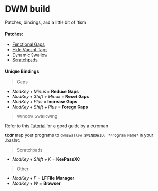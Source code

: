 # DWM build
Patches, bindings, and a little bit of 'tism

#### Patches:
- [Functional Gaps](https://dwm.suckless.org/patches/functionalgaps/)
- [Hide Vacant Tags](https://dwm.suckless.org/patches/hide_vacant_tags/)
- [Dynamic Swallow](https://dwm.suckless.org/patches/dynamicswallow/)
- [Scratchpads](https://dwm.suckless.org/patches/scratchpads/)

#### Unique Bindings
> Gaps

- _ModKey + Minus_ = **Reduce Gaps**
- _ModKey + Shift + Minus_ = **Reset Gaps**
- _ModKey + Plus_ = **Increase Gaps**
- _ModKey + Shift + Plus_ = **Forego Gaps**

> Window Swallowing

Refer to this [Tutorial](https://www.youtube.com/watch?v=iB4aBY0H_oI) for a good guide by a euroman

**tl:dr**
map your programs to `dwmswallow $WINDOWID; *Program Name*` in your .bashrc

> Scratchpads

- _ModKey + Shift + K_ = **KeePassXC**

>Other
- _ModKey + F_ = **LF File Manager**
- _ModKey + W_ = **Browser**
